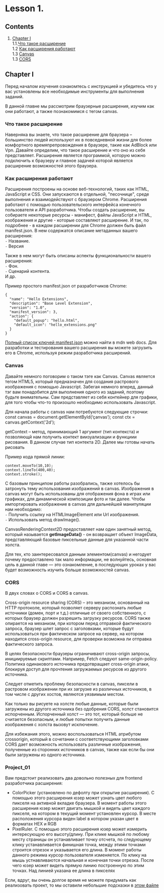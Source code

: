#  Lesson 1.

## Contents

1. [Chapter I](#chapter-i) \
   1.1.[Что такое расширение](#что-такое-расширение) \
   1.2 [Как расширения работают](#как-расширения-работают) \
   1.3 [Canvas](#canvas) \
   1.3 [СORS](#cors) 

## Chapter I

Перед началом изучения ознакомтесь с инструкцией и убедитесь что у вас установлены все необходимые инструменты для выполнения заданий.

В данной главне мы рассмотрим браузерные расширения, изучим как они работают, а также познакомимся с тегом canvas.
  
### Что такое расширение

Наверняка вы знаете, что такое расширение для браузера – большинство людей используют их в повседневной жизни для более комфортного времяпрепровождения в браузере, такие как AdBlock или Vpn. Давайте определим, что такое расширение и что оно из себя представляет. Расширения является программой, которую можно подключить к браузеру и главное задачей которой является расширение возможностей этого браузера. 

### Как расширения работают


Расширения построены на основе веб-технологий, таких как HTML, JavaScript и CSS. Они запускаются в отдельной, "песочнице", среде выполнения и взаимодействуют с браузером Chrome.
Расширения работают с помощью пользовательского интерфейса конечного пользователя и API разработчика.
Чтобы создать расширение, вы собираете некоторые ресурсы - манифест, файлы JavaScript и HTML, изображения и другие - которые составляют расширение.
И так, по подробнее - в каждом расширении для Chrome должен быть файл manifest.json. В нем содержатся описание метаданных вашего расширения: \
`-`	Название. \
`-`	Версия

Также в нем могут быть описаны аспекты функциональности вашего расширения: \
`-` Фон. \
`-` Сценарий контента. \
И др.

Пример простого manifest.json от разработчиков Chrome:
```
{
  "name": "Hello Extensions",
  "description": "Base Level Extension",
  "version": "1.0",
  "manifest_version": 3,
  "action": {
    "default_popup": "hello.html",
    "default_icon": "hello_extensions.png"
  }
}
```

[Полный список ключей manifest.json](https://developer.mozilla.org/en-US/docs/Web/Manifest) можно найти в mdn web docs.
Для разработки и тестирования вашего расширения вы можете загрузить его в Chrome, используя режим разработчика расширений. 

### Canvas

Давайте немного поговорим о таком тэге как Canvas. Canvas является тегом HTML5, который предназначен для создания растрового изображения с помощью Javascript. Забегая немного вперед, данный тэг вам понадобится для выполнения одного из заданий, поэтому будьте внимательны. 
Сам <canvas> представляет из себя контейнер для графики, для того чтобы что-то произошло необходимо использовать Javascript. 

Для начала работы с canvas нам потребуются следующие строчки:
const canvas = document.getElementById(‘çanvas’);
const ctx = canvas.getContext('2d');
 
getContext – метод, принимающий 1 аргумент (тип контекста) и позволяющй нам получить контект виизуализации и функциии рисования. В данном случае тип контекта 2D. Далее мы готовы начать рисовать
  
Пример кода прямой линии:
  
```
context.moveTo(10,10);
context.lineTo(400,40);
context.stroke();
```
  
С базовым принципом работы разобрались, также хотелось бы затронуть тему использования изображений в canvas.
Изображения в canvas могут быть использованы для отображения фона в играх или графиках, для динамической композиции фото и так далее.
Чтобы импортировать изображение в canvas для дальнейшей манипуляции нам необходимо: \
`-`	Получить ссылку на HTMLImageElement или Url изображения. \
`-`	Использовать метод drawImage().


CanvasRenderingContext2D предоставляет нам один занятный метод, который называется **getImageData()**  - он возвращает объект ImageData, представляющий базовые пиксельные данные для указанной части холста.

Для тех, кто заинтересовался данным элементом(canvas) и негодует почему предоставлено так мало информации, не волнуйтесь, основная цель в данной главе — это ознакомление, в последующих уроках у вас будет возможность изучить больше возможностей canvas.

### CORS

В двух словах о CORS и CORS в canvas.
   
Cross-origin resource sharing (CORS) – это механизм, основанный на HTTP протоколе, который позволяет серверу распознать любые источники (домен, порт и т.д.) отличные от своего собственного, с которых браузер должен разрешить загрузку ресурсов.  CORS также опирается на механизм, при котором перед отправкой фактического запроса, браузер шлет запрос с заголовками, которые будут использоваться при фактическом запросе на сервер, на котором находится cross-origin resource, для проверки возможна ли отправка фактического запроса.

В целях безопасности браузеры ограничивают cross-origin запросы, инициируемые скриптами. Например, Fetch следуют same-origin-policy. Политика одинакового источника предотвращает cross-origin атаки, блокируя доступ для прочтения загружаемых ресурсов из другого источника.

Следует отметить проблему безопасности в canvas, пиксели в растровом изображении при их загрузке из различных источников, в том числе с других хостов, являются уязвимым местом.
   
Как только вы рисуете на холсте любые данные, которые были загружены из другого источника без одобрения CORS, холст становится испорченным. Испорченный холст — это тот, который больше не считается безопасным, и любые попытки получить данные изображения с холста вызовут исключение. 
   
Для избежания этого, можно воспользоваться HTML атрибутом crossorigin, который в сочетании с соответствующими заголовками CORS дает возможность использовать различные изображения, полученные из сторонних источников в canvas, также как если бы они были загружены из одного источника. 

  
   
### Project_01

Вам предстоит реализовать два довольно полезных для frontend разработчика расширения:
- ColorPicker (установлено по дефолту при открытие расширения). С помощью этого расширения юзер может узнать цвет любого пикселя на активной вкладке браузера. В момент работы этого расширения юзер может двигать мышкой и видеть цвет каждого пикселя, на котором в текущий момент установлен курсор. В месте расположения курсора виден label в котором указан цвет в форматах HEX и RGB
- PixelRuler. С помощью этого расширения юзер может измерить интересующую его высоту/длину. При клике мышкой по любому месту страницы он устанавливает точку отсчета, по следующему клику устанавливается финишная точка, между этими точками строится отрезок и указывается его длина. В момент работы данного режима курсор пользователя изменяется. По клику на мышь устнавливаются начальная и конечная точки отрезка. После чего юзер может видеть прямую  линию построенную по этим точках. Над линией указана ее длина в пикселях  

Если, вдруг, вы очень долгое время не можете придумать как реализовать проект, то мы оставили небольшие подсказки в [этом файле](./Spoiler.txt)
